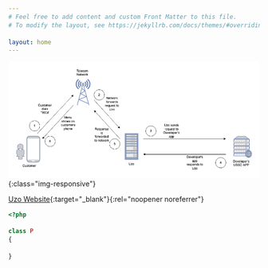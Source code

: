 ```yaml
---
# Feel free to add content and custom Front Matter to this file.
# To modify the layout, see https://jekyllrb.com/docs/themes/#overriding-theme-defaults

layout: home
---
```


![ussd-message-flow](/assets/images/ussd-flow.png){:class="img-responsive"}


[Uzo Website](https://uzo.mobivs.com/){:target="_blank"}{:rel="noopener noreferrer"}

```php
<?php

class P
{

}
```